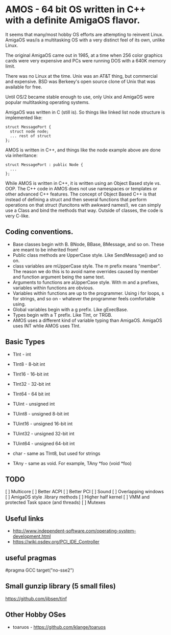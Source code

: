 # AMOS - 64 bit OS written in C++ with a definite AmigaOS flavor.

It seems that many/most hobby OS efforts are attempting to reinvent Linux.  AmigaOS was/is a multitasking OS with a very distinct feel of its own, unlike Linux.

The original AmigaOS came out in 1985, at a time when 256 color graphics cards were very expensive and PCs were running DOS with a 640K memory limit.  

There was no Linux at the time.  Unix was an AT&T thing, but commercial and expensive.  BSD was Berkeey's open source clone of Unix that was available for free.  

Until OS/2 became stable enough to use, only Unix and AmigaOS were popular multitasking operating systems.

AmigaOS was written in C (still is).  So things like linked list node structure is implemented like:

```
struct MessagePort {
  struct node node;
  ... rest of struct
};
```

AMOS is written in C++, and things like the node example above are done via inheritance:
```
struct MessagePort : public Node {
  ...
};
```

While AMOS is written in C++, it is written using an Object Based style vs. OOP.  The C++ code in AMOS does not use namespaces or templates or other advanced C++ features.  The concept of Object Based C++ is that instead of defining a struct and then several functions that perform operations on that struct (funcitons with awkward names!), we can simply use a Class and bind the methods that way.  Outside of classes, the code is very C-like.

## Coding conventions.

* Base classes begin with B.  BNode, BBase, BMessage, and so on.  These are meant to be inherited from!
* Public class methods are UpperCase style.  Like SendMessage() and so on.
* class variables are mUpperCase style.  The m prefix means "member".  The reason we do this is to avoid name overrides caused by member and function argument being the same text.
* Arguments to functions are aUpperCase style.  With m and a prefixes, variables within functions are obvious.
* Variables within functions are up to the programmer.  Using i for loops, s for strings, and so on - whatever the programmer feels comfortable using.
* Global variables begin with a g prefix.  Like gExecBase.
* Types begin with a T prefix.  Like TInt, or TRGB.
* AMOS uses a different kind of variable typing than AmigaOS.  AmigaOS uses INT whlie AMOS uses TInt.

## Basic Types
* TInt - int
* TInt8 - 8-bit int
* TInt16 - 16-bit int
* TInt32 - 32-bit int
* TInt64 - 64 bit int

* TUint - unsigned int
* TUint8 - unsigned 8-bit int
* TUint16 - unsigned 16-bit int
* TUint32 - unsigned 32-bit int
* TUint64 - unsigned 64-bit int

* char - same as TInt8, but used for strings

* TAny - same as void.  For example, TAny *foo (void *foo)

## TODO
[ ] Multicore
[ ] Better ACPI
[ ] Better PCI
[ ] Sound
[ ] Overlapping windows
[ ] AmigaOS style .library methods
[ ] Higher half kernel
[ ] VMM and protected Task space (and threads)
[ ] Mutexes


## Useful links
* http://www.independent-software.com/operating-system-development.html  
* https://wiki.osdev.org/PCI_IDE_Controller

## useful pragmas
#pragma GCC target("no-sse2")

## Small gunzip library (5 small files)
https://github.com/jibsen/tinf

## Other Hobby OSes

* toaruos - https://github.com/klange/toaruos
